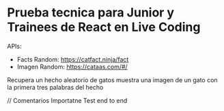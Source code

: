 # Prueba tecnica para Junior y Trainees de React en Live Coding

APIs:

- Facts Random: https://catfact.ninja/fact
- Imagen Random: https://cataas.com/#/

Recupera un hecho aleatorio de gatos muestra una imagen de un gato con la primera tres palabras del hecho


// Comentarios
Importatne Test end to end